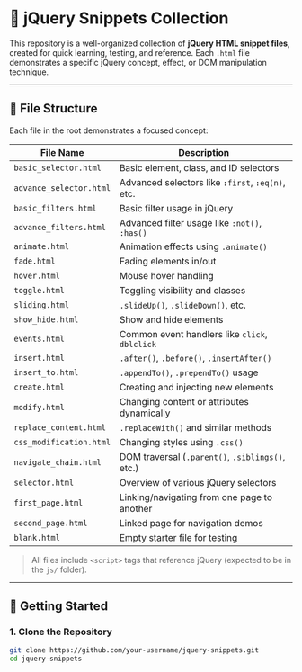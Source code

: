 # 🧩 jQuery Snippets Collection

This repository is a well-organized collection of **jQuery HTML snippet files**, created for quick learning, testing, and reference. Each `.html` file demonstrates a specific jQuery concept, effect, or DOM manipulation technique.

---

## 📂 File Structure

Each file in the root demonstrates a focused concept:

| File Name                 | Description                                  |
|--------------------------|----------------------------------------------|
| `basic_selector.html`    | Basic element, class, and ID selectors       |
| `advance_selector.html`  | Advanced selectors like `:first`, `:eq(n)`, etc. |
| `basic_filters.html`     | Basic filter usage in jQuery                 |
| `advance_filters.html`   | Advanced filter usage like `:not()`, `:has()` |
| `animate.html`           | Animation effects using `.animate()`        |
| `fade.html`              | Fading elements in/out                       |
| `hover.html`             | Mouse hover handling                         |
| `toggle.html`            | Toggling visibility and classes              |
| `sliding.html`           | `.slideUp()`, `.slideDown()`, etc.          |
| `show_hide.html`         | Show and hide elements                      |
| `events.html`            | Common event handlers like `click`, `dblclick` |
| `insert.html`            | `.after()`, `.before()`, `.insertAfter()`   |
| `insert_to.html`         | `.appendTo()`, `.prependTo()` usage         |
| `create.html`            | Creating and injecting new elements         |
| `modify.html`            | Changing content or attributes dynamically   |
| `replace_content.html`   | `.replaceWith()` and similar methods         |
| `css_modification.html`  | Changing styles using `.css()`              |
| `navigate_chain.html`    | DOM traversal (`.parent()`, `.siblings()`, etc.) |
| `selector.html`          | Overview of various jQuery selectors         |
| `first_page.html`        | Linking/navigating from one page to another |
| `second_page.html`       | Linked page for navigation demos            |
| `blank.html`             | Empty starter file for testing              |

> All files include `<script>` tags that reference jQuery (expected to be in the `js/` folder).

---

## 🚀 Getting Started

### 1. Clone the Repository

```bash
git clone https://github.com/your-username/jquery-snippets.git
cd jquery-snippets
